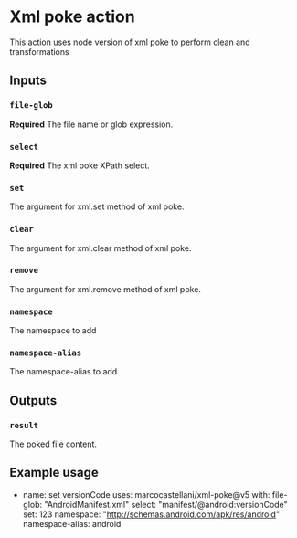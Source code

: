 # Xml poke action

This action uses node version of xml poke to perform clean and transformations

## Inputs

### `file-glob`

**Required** The file name or glob expression.

### `select`

**Required** The xml poke XPath select.

### `set`

 The argument for xml.set method of xml poke.
### `clear`

 The argument for xml.clear method of xml poke.
### `remove`

 The argument for xml.remove method of xml poke.
 
 ### `namespace`

 The namespace to add
 
 ### `namespace-alias`

 The namespace-alias to add
## Outputs

### `result`

The poked file content.

## Example usage

- name: set versionCode
  uses: marcocastellani/xml-poke@v5
  with:
    file-glob: "AndroidManifest.xml"
    select: "manifest/@android:versionCode"
    set: 123
    namespace: "http://schemas.android.com/apk/res/android"
    namespace-alias: android
